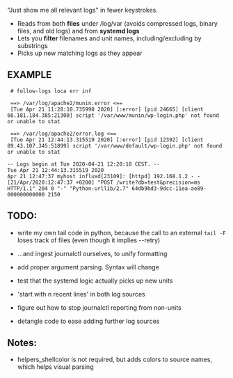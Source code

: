 "Just show me all relevant logs" in fewer keystrokes.
- Reads from both **files** under /log/var (avoids compressed logs, binary files, and old logs) and from **systemd logs**
- Lets you **filter** filenames and unit names, including/excluding by substrings
- Picks up new matching logs as they appear


## EXAMPLE
```
 # follow-logs loca err inf

 ==> /var/log/apache2/munin.error <==
 [Tue Apr 21 11:28:10.735998 2020] [:error] [pid 24665] [client 66.181.184.385:21300] script '/var/www/munin/wp-login.php' not found or unable to stat

 ==> /var/log/apache2/error.log <==
 [Tue Apr 21 12:44:13.315519 2020] [:error] [pid 12392] [client 89.43.107.345:51899] script '/var/www/default/wp-login.php' not found or unable to stat

-- Logs begin at Tue 2020-04-21 12:20:18 CEST. --
Tue Apr 21 12:44:13.315519 2020
Apr 21 12:47:37 myhost influxd[23109]: [httpd] 192.168.1.2 - - [21/Apr/2020:12:47:37 +0200] "POST /write?db=test&precision=ms HTTP/1.1" 204 0 "-" "Python-urllib/2.7" 64db9bd3-9dcc-11ea-ae89-000000000000 2150

```


## TODO:
- write my own tail code in python, because the call to an external `tail -F` loses track of files (even though it implies --retry)
- ...and ingest journalctl ourselves, to unify formatting

- add proper argument parsing. Syntax will change
- test that the systemd logic actually picks up new units
- 'start with n recent lines' in both log sources

- figure out how to stop journalctl reporting from non-units
- detangle code to ease adding further log sources


## Notes:
- helpers_shellcolor is not required, but adds colors to source names, which helps visual parsing

